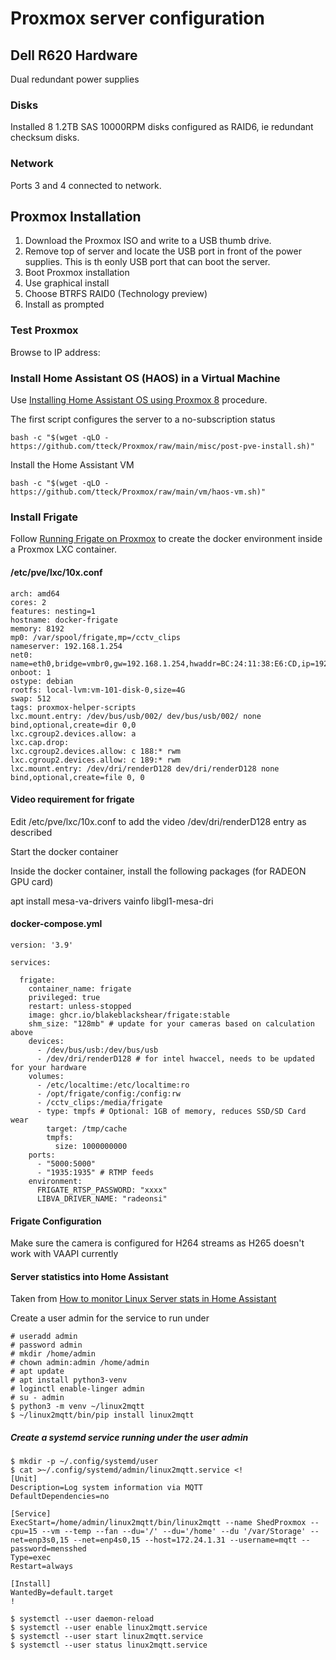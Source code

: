 # Proxmox server configuration

## Dell R620 Hardware

Dual redundant power supplies

### Disks

Installed 8 1.2TB SAS 10000RPM disks configured as RAID6, ie redundant checksum disks.

### Network

Ports 3 and 4 connected to network.

## Proxmox Installation

1. Download the Proxmox ISO and write to a USB thumb drive.
2. Remove top of server and locate the USB port in front of the power supplies. This is th eonly USB port that can boot the server.
3. Boot Proxmox installation
4. Use graphical install
5. Choose BTRFS RAID0 (Technology preview)
6. Install as prompted

### Test Proxmox

Browse to IP address:



### Install Home Assistant OS (HAOS) in a Virtual Machine

Use [Installing Home Assistant OS using Proxmox 8](https://community.home-assistant.io/t/installing-home-assistant-os-using-proxmox-8/201835) procedure.

The first script configures the server to a no-subscription status

```
bash -c "$(wget -qLO - https://github.com/tteck/Proxmox/raw/main/misc/post-pve-install.sh)"
```

Install the Home Assistant VM

```
bash -c "$(wget -qLO - https://github.com/tteck/Proxmox/raw/main/vm/haos-vm.sh)"
```

### Install Frigate

Follow [Running Frigate on Proxmox](https://www.homeautomationguy.io/blog/running-frigate-on-proxmox) to create the docker environment inside a Proxmox LXC container.

#### /etc/pve/lxc/10x.conf

```
arch: amd64
cores: 2
features: nesting=1
hostname: docker-frigate
memory: 8192
mp0: /var/spool/frigate,mp=/cctv_clips
nameserver: 192.168.1.254
net0: name=eth0,bridge=vmbr0,gw=192.168.1.254,hwaddr=BC:24:11:38:E6:CD,ip=192.168.1.32/24,type=veth
onboot: 1
ostype: debian
rootfs: local-lvm:vm-101-disk-0,size=4G
swap: 512
tags: proxmox-helper-scripts
lxc.mount.entry: /dev/bus/usb/002/ dev/bus/usb/002/ none bind,optional,create=dir 0,0
lxc.cgroup2.devices.allow: a
lxc.cap.drop: 
lxc.cgroup2.devices.allow: c 188:* rwm
lxc.cgroup2.devices.allow: c 189:* rwm
lxc.mount.entry: /dev/dri/renderD128 dev/dri/renderD128 none bind,optional,create=file 0, 0
```

#### Video requirement for frigate

Edit /etc/pve/lxc/10x.conf to add the video /dev/dri/renderD128 entry as described

Start the docker container

Inside the docker container, install the following packages (for RADEON GPU card)

apt install mesa-va-drivers vainfo libgl1-mesa-dri

#### docker-compose.yml

```
version: '3.9'

services:

  frigate:
    container_name: frigate
    privileged: true
    restart: unless-stopped
    image: ghcr.io/blakeblackshear/frigate:stable
    shm_size: "128mb" # update for your cameras based on calculation above
    devices:
      - /dev/bus/usb:/dev/bus/usb
      - /dev/dri/renderD128 # for intel hwaccel, needs to be updated for your hardware
    volumes:
      - /etc/localtime:/etc/localtime:ro
      - /opt/frigate/config:/config:rw
      - /cctv_clips:/media/frigate
      - type: tmpfs # Optional: 1GB of memory, reduces SSD/SD Card wear
        target: /tmp/cache
        tmpfs:
          size: 1000000000
    ports:
      - "5000:5000"
      - "1935:1935" # RTMP feeds
    environment:
      FRIGATE_RTSP_PASSWORD: "xxxx"
      LIBVA_DRIVER_NAME: "radeonsi"

```

#### Frigate Configuration

Make sure the camera is configured for H264 streams as H265 doesn't work with VAAPI currently
 


#### Server statistics into Home Assistant
Taken from [How to monitor Linux Server stats in Home Assistant](https://blog.fosketts.net/2024/12/30/how-to-monitor-linux-server-stats-in-home-assistant/)

Create a user admin for the service to run under

```
# useradd admin
# password admin
# mkdir /home/admin
# chown admin:admin /home/admin
# apt update
# apt install python3-venv
# loginctl enable-linger admin
# su - admin
$ python3 -m venv ~/linux2mqtt
$ ~/linux2mqtt/bin/pip install linux2mqtt
```
##### Create a systemd service running under the user admin
```
$ mkdir -p ~/.config/systemd/user
$ cat >~/.config/systemd/admin/linux2mqtt.service <!
[Unit]
Description=Log system information via MQTT
DefaultDependencies=no

[Service]
ExecStart=/home/admin/linux2mqtt/bin/linux2mqtt --name ShedProxmox --cpu=15 --vm --temp --fan --du='/' --du='/home' --du '/var/Storage' --net=enp3s0,15 --net=enp4s0,15 --host=172.24.1.31 --username=mqtt --password=mensshed
Type=exec
Restart=always

[Install]
WantedBy=default.target
!

$ systemctl --user daemon-reload
$ systemctl --user enable linux2mqtt.service
$ systemctl --user start linux2mqtt.service
$ systemctl --user status linux2mqtt.service
```
